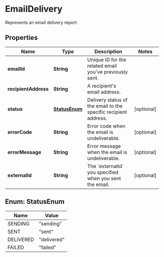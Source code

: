

# EmailDelivery

Represents an email delivery report.

## Properties

| Name | Type | Description | Notes |
|------------ | ------------- | ------------- | -------------|
|**emailId** | **String** | Unique ID for the related email you&#39;ve previously sent. |  |
|**recipientAddress** | **String** | A recipient&#39;s email address. |  |
|**status** | [**StatusEnum**](#StatusEnum) | Delivery status of the email to the specific recipient address. |  [optional] |
|**errorCode** | **String** | Error code when the email is undeliverable. |  [optional] |
|**errorMessage** | **String** | Error message when the email is undeliverable. |  [optional] |
|**externalId** | **String** | The &#x60;externalId&#x60; you specified when you sent the email. |  [optional] |



## Enum: StatusEnum

| Name | Value |
|---- | -----|
| SENDING | &quot;sending&quot; |
| SENT | &quot;sent&quot; |
| DELIVERED | &quot;delivered&quot; |
| FAILED | &quot;failed&quot; |



